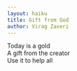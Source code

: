 ```yaml
---
layout: haiku
title: Gift from God
author: Virag Zaveri
---
```


Today is a gold <br>
A gift from the creator <br>
Use it to help all <br>